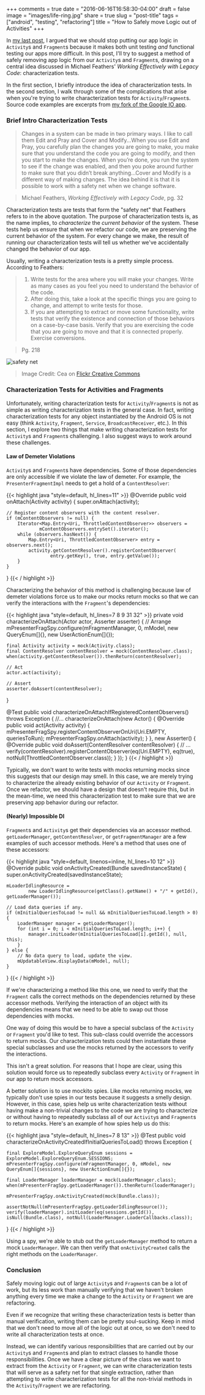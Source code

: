 +++
comments = true
date = "2016-06-16T16:58:30-04:00"
draft = false
image = "images/life-ring.jpg"
share = true
slug = "post-title"
tags = ["android", "testing", "refactoring"]
title = "How to Safely move Logic out of Activities"
+++

In [my last post](http://www.philosophicalhacker.com/post/why-we-should-stop-putting-logic-in-activities/), I argued that we should stop putting our app logic in `Activity`s and `Fragment`s because it makes both unit testing *and* functional testing our apps more difficult. In this post, I'll try to suggest a method of safely removing app logic from our `Activity`s and `Fragment`s, drawing on a central idea discussed in Michael Feathers' *Working Effectively with Legacy Code*: characterization tests.

In the first section, I briefly introduce the idea of characterization tests. In the second section, I walk through some of the complications that arise when you're trying to write characterization tests for `Activity`/`Fragment`s. Source code examples are excerpts from [my fork of the Google IO app](https://github.com/kmdupr33/iosched/tree/refactor/characterization_tests).

### Brief Intro Characterization Tests

>Changes in a system can be made in two primary ways. I like to call them Edit and Pray and Cover and Modify...When you use Edit and Pray, you carefully plan the changes you are going to make, you make sure that you understand the code you are going to modify, and then you start to make the changes. When you’re done, you run the system to see if the change was enabled, and then you poke around further to make sure that you didn’t break anything...Cover and Modify is a different way of making changes. The idea behind it is that it is possible to work with a safety net when we change software.

>Michael Feathers, *Working Effectively with Legacy Code*, pg. 32

Characterization tests are tests that form the "safety net" that Feathers refers to in the above quotation. The purpose of characterization tests is, as the name implies, to *characterize* the *current behavior* of the system. These tests help us ensure that when we refactor our code, we are preserving the current behavior of the system. For every change we make, the result of running our characterization tests will tell us whether we've accidentally changed the behavior of our app.

Usually, writing a characterization tests is a pretty simple process. According to Feathers:

>1. Write tests for the area where you will make your changes. Write as many cases as you feel you need to understand the behavior of the code.
>2. After doing this, take a look at the specific things you are going to change, and attempt to write tests for those.
>3. If you are attempting to extract or move some functionality, write tests that verify the existence and connection of those behaviors on a case-by-case basis. Verify that you are exercising the code that you are going to move and that it is connected properly. Exercise conversions.

> Pg. 218

![safety net](/images/net.jpg)

>Image Credit: Cea on [Flickr Creative Commons](https://www.flickr.com/photos/centralasian/3896333282/in/photolist-6WiJ93-i2ZU8-AL26v-NqLkJ-57Gmup-4QiXwQ-67j8Sw-fuf5d1-5DJrYY-9YjbZP-7UJ75S-piX5fr-jzCox-8s9BdN-uST4Hi-tw8VdM-5yxEvF-2QSfpF-onBRex-6Aj5cU-3Jyy7k-8YYKtq-8TRZ33-as2Fdq-rhXdJ8-oTXJh5-aNqeHH-hcEk7d-7ACDg-6EcoYB-mmgBPF-mz68zf-sFGHZq-6EhPsd-dor5Cp-6EcFhV-coe1tY-EDaP5-9Yn6dW-2zCxU-8YiQA1-7dQsZA-8Fq6BQ-n1F765-7dQssm-6wskCt-C44Dg-6EepXT-6EesLa-C4543)

### Characterization Tests for Activities and Fragments

Unfortunately, writing characterization tests for `Activity`/`Fragment`s is not as simple as writing characterization tests in the general case. In fact, writing characterization tests for any object instantiated by the Android OS is not easy (think `Activity`, `Fragment`, `Service`, `BroadcastReceiver`, etc.). In this section, I explore two things that make writing characterization tests for `Activity`s and `Fragment`s challenging. I also suggest ways to work around these challenges.

#### Law of Demeter Violations

`Activity`s and `Fragment`s have dependencies. Some of those dependencies are only accessible if we violate the law of demeter. For example, the `PresenterFragmentImpl` needs to get a hold of a `ContentResolver`:

{{< highlight java "style=default, hl_lines=11" >}}
@Override
public void onAttach(Activity activity) {
    super.onAttach(activity);

    // Register content observers with the content resolver.
    if (mContentObservers != null) {
        Iterator<Map.Entry<Uri, ThrottledContentObserver>> observers =
                mContentObservers.entrySet().iterator();
        while (observers.hasNext()) {
            Map.Entry<Uri, ThrottledContentObserver> entry = observers.next();
            activity.getContentResolver().registerContentObserver(
                    entry.getKey(), true, entry.getValue());
        }
    }
}
{{< / highlight >}}

Characterizing the behavior of this method is challenging because law of demeter violations force us to make our mocks return mocks so that we can verify the interactions with the `Fragment`'s dependencies:

{{< highlight java "style=default, hl_lines=7 8 9 31 32" >}}
private void characterizeOnAttach(Actor actor, Asserter asserter) {
    // Arrange
    mPresenterFragSpy.configure(mFragmentManager, 0, mModel,
      new QueryEnum[]{}, new UserActionEnum[]{});


    final Activity activity = mock(Activity.class);
    final ContentResolver contentResolver = mock(ContentResolver.class);
    when(activity.getContentResolver()).thenReturn(contentResolver);

    // Act
    actor.act(activity);

    // Assert
    asserter.doAssert(contentResolver);
}

@Test
public void characterizeOnAttachIfRegisteredContentObservers() throws Exception {
    //...
    characterizeOnAttach(new Actor() {
        @Override
        public void act(Activity activity) {
            mPresenterFragSpy.registerContentObserverOnUri(Uri.EMPTY, queriesToRun);
            mPresenterFragSpy.onAttach(activity);
        }
    }, new Asserter() {
        @Override
        public void doAssert(ContentResolver contentResolver) {
            // ...
            verify(contentResolver).registerContentObserver(eq(Uri.EMPTY),
              eq(true), notNull(ThrottledContentObserver.class));
        }
    });
}
{{< / highlight >}}

Typically, we don't want to write tests with mocks returning mocks since this suggests that our design may smell. In this case, we are merely trying to characterize the already existing behavior of our `Activity` or `Fragment`. Once we refactor, we should have a design that doesn't require this, but in the mean-time, we need this characterization test to make sure that we are preserving app behavior during our refactor.

#### (Nearly) Impossible DI

`Fragment`s and `Activity`s get their dependencies via an accessor method. `getLoaderManager`, `getContentResolver`, or `getFragmentManager` are a few examples of such accessor methods. Here's a method that uses one of these accessors:

{{< highlight java "style=default, linenos=inline, hl_lines=10 12" >}}
@Override
public void onActivityCreated(Bundle savedInstanceState) {
    super.onActivityCreated(savedInstanceState);

    mLoaderIdlingResource =
            new LoaderIdlingResource(getClass().getName() + "/" + getId(), getLoaderManager());

    // Load data queries if any.
    if (mInitialQueriesToLoad != null && mInitialQueriesToLoad.length > 0) {
        LoaderManager manager = getLoaderManager();
        for (int i = 0; i < mInitialQueriesToLoad.length; i++) {
            manager.initLoader(mInitialQueriesToLoad[i].getId(), null, this);
        }
    } else {
        // No data query to load, update the view.
        mUpdatableView.displayData(mModel, null);
    }
}
{{< / highlight >}}

If we're characterizing a method like this one, we need to verify that the `Fragment` calls the correct methods on the dependencies returned by these accessor methods. Verifying the interaction of an object with its dependencies means that we need to be able to swap out those dependencies with mocks.

One way of doing this would be to have a special subclass of the `Activity` or `Fragment` you'd like to test. This sub-class could override the accessors to return mocks. Our characterization tests could then instantiate these special subclasses and use the mocks returned by the accessors to verify the interactions.

This isn't a great solution. For reasons that I hope are clear, using this solution would force us to repeatedly subclass every `Activity` or `Fragment` in our app to return mock accessors.

A better solution is to use mockito spies. Like mocks returning mocks, we typically don't use spies in our tests because it suggests a smelly design. However, in this case, spies help us write characterization tests without having make a non-trivial changes to the code we are trying to characterize or without having to repeatedly subclass all of our `Activity`s and `Fragment`s to return mocks. Here's an example of how spies help us do this:

{{< highlight java "style=default, hl_lines=7 8 13" >}}
@Test
public void characterizeOnActivityCreatedIfInitialQueriesToLoad() throws Exception {

    final ExploreModel.ExploreQueryEnum sessions = ExploreModel.ExploreQueryEnum.SESSIONS;
    mPresenterFragSpy.configure(mFragmentManager, 0, mModel, new QueryEnum[]{sessions}, new UserActionEnum[]{});

    final LoaderManager loaderManager = mock(LoaderManager.class);
    when(mPresenterFragSpy.getLoaderManager()).thenReturn(loaderManager);

    mPresenterFragSpy.onActivityCreated(mock(Bundle.class));

    assertNotNull(mPresenterFragSpy.getLoaderIdlingResource());
    verify(loaderManager).initLoader(eq(sessions.getId()), isNull(Bundle.class), notNull(LoaderManager.LoaderCallbacks.class));
}
{{< / highlight >}}

Using a spy, we're able to stub out the `getLoaderManager` method to return a mock `LoaderManager`. We can then verify that `onActivityCreated` calls the right methods on the `LoaderManager`.

### Conclusion

Safely moving logic out of large `Activity`s and `Fragment`s can be a lot of work, but its less work than manually verifying that we haven't broken anything every time we make a change to the `Activity` or `Fragment` we are refactoring.

Even if we recognize that writing these characterization tests is better than manual verification, writing them can be pretty soul-sucking. Keep in mind that we don't need to move all of the logic out at once, so we don't need to write all characterization tests at once.

Instead, we can identify various responsibilities that are carried out by our `Activity`s and `Fragment`s and plan to extract classes to handle those responsibilities. Once we have a clear picture of the class we want to extract from the `Activity` or `Fragment`, we can write characterization tests that will serve as a safety net for that single extraction, rather than attempting to write characterization tests for all the non-trivial methods in the `Activity`/`Fragment` we are refactoring.